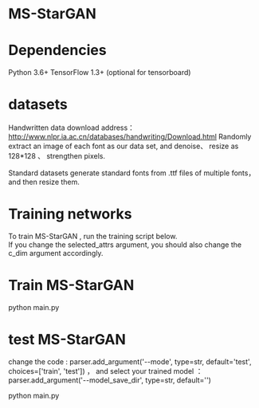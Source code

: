 # MS-StarGAN
# Dependencies

Python 3.6+
TensorFlow 1.3+ (optional for tensorboard)

# datasets

Handwritten data download address：http://www.nlpr.ia.ac.cn/databases/handwriting/Download.html
Randomly extract an image of each font as our data set, and denoise、 resize as 128*128 、 strengthen pixels.

Standard datasets generate standard fonts from .ttf files of multiple fonts，and then resize them.

# Training networks

To train MS-StarGAN , run the training script below.  
If you change the selected_attrs argument, you should also change the c_dim argument accordingly.

# Train MS-StarGAN
python main.py

# test MS-StarGAN
change the code : parser.add_argument('--mode', type=str, default='test', choices=['train', 'test']) ，
and select your trained model ：parser.add_argument('--model_save_dir', type=str, default='')

python main.py


